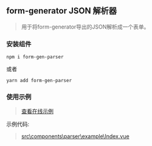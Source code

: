## form-generator JSON 解析器
>用于将form-generator导出的JSON解析成一个表单。

### 安装组件
```
npm i form-gen-parser
```
或者
```
yarn add form-gen-parser
```

### 使用示例
> [查看在线示例](https://mrhj.gitee.io/form-generator/#/parser)  

示例代码:  
> [src\components\parser\example\Index.vue](https://github.com/GolderBrother/vue-form-generator/blob/dev/src/components/parser/example/Index.vue)
